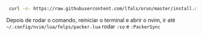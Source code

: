 ```bash
 curl -o- https://raw.githubusercontent.com/lfals/orun/master/install.sh | bash
```


Depois de rodar o comando, reiniciar o terminal e abrir o nvim, ir até `~/.config/nvim/lua/felps/packer.lua` rodar `:so` e `:PackerSync`
